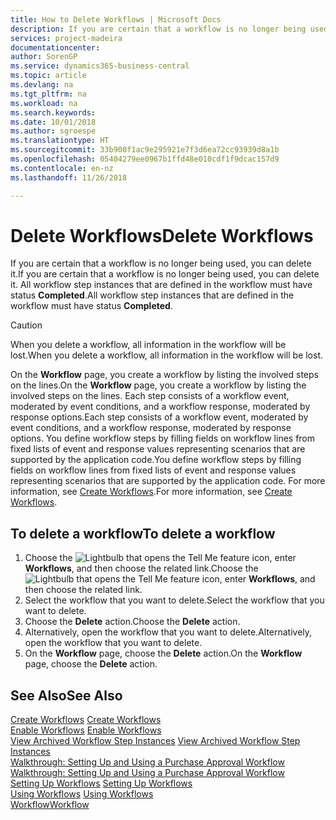 ```yaml
---
title: How to Delete Workflows | Microsoft Docs
description: If you are certain that a workflow is no longer being used, you can delete it. All workflow step instances that are defined in the workflow must have status **Completed**.
services: project-madeira
documentationcenter: 
author: SorenGP
ms.service: dynamics365-business-central
ms.topic: article
ms.devlang: na
ms.tgt_pltfrm: na
ms.workload: na
ms.search.keywords: 
ms.date: 10/01/2018
ms.author: sgroespe
ms.translationtype: HT
ms.sourcegitcommit: 33b900f1ac9e295921e7f3d6ea72cc93939d8a1b
ms.openlocfilehash: 05404279ee0967b1ffd48e010cdf1f9dcac157d9
ms.contentlocale: en-nz
ms.lasthandoff: 11/26/2018

---
```

# <a name="delete-workflows"></a><span data-ttu-id="2084c-104">Delete Workflows</span><span class="sxs-lookup"><span data-stu-id="2084c-104">Delete Workflows</span></span>
<span data-ttu-id="2084c-105">If you are certain that a workflow is no longer being used, you can delete it.</span><span class="sxs-lookup"><span data-stu-id="2084c-105">If you are certain that a workflow is no longer being used, you can delete it.</span></span> <span data-ttu-id="2084c-106">All workflow step instances that are defined in the workflow must have status **Completed**.</span><span class="sxs-lookup"><span data-stu-id="2084c-106">All workflow step instances that are defined in the workflow must have status **Completed**.</span></span>  

> [!CAUTION]  
>  <span data-ttu-id="2084c-107">When you delete a workflow, all information in the workflow will be lost.</span><span class="sxs-lookup"><span data-stu-id="2084c-107">When you delete a workflow, all information in the workflow will be lost.</span></span>  

 <span data-ttu-id="2084c-108">On the **Workflow** page, you create a workflow by listing the involved steps on the lines.</span><span class="sxs-lookup"><span data-stu-id="2084c-108">On the **Workflow** page, you create a workflow by listing the involved steps on the lines.</span></span> <span data-ttu-id="2084c-109">Each step consists of a workflow event, moderated by event conditions, and a workflow response, moderated by response options.</span><span class="sxs-lookup"><span data-stu-id="2084c-109">Each step consists of a workflow event, moderated by event conditions, and a workflow response, moderated by response options.</span></span> <span data-ttu-id="2084c-110">You define workflow steps by filling fields on workflow lines from fixed lists of event and response values representing scenarios that are supported by the application code.</span><span class="sxs-lookup"><span data-stu-id="2084c-110">You define workflow steps by filling fields on workflow lines from fixed lists of event and response values representing scenarios that are supported by the application code.</span></span> <span data-ttu-id="2084c-111">For more information, see [Create Workflows](across-how-to-create-workflows.md).</span><span class="sxs-lookup"><span data-stu-id="2084c-111">For more information, see [Create Workflows](across-how-to-create-workflows.md).</span></span>  

## <a name="to-delete-a-workflow"></a><span data-ttu-id="2084c-112">To delete a workflow</span><span class="sxs-lookup"><span data-stu-id="2084c-112">To delete a workflow</span></span>  
1.  <span data-ttu-id="2084c-113">Choose the ![Lightbulb that opens the Tell Me feature](media/ui-search/search_small.png "Tell me what you want to do") icon, enter **Workflows**, and then choose the related link.</span><span class="sxs-lookup"><span data-stu-id="2084c-113">Choose the ![Lightbulb that opens the Tell Me feature](media/ui-search/search_small.png "Tell me what you want to do") icon, enter **Workflows**, and then choose the related link.</span></span>  
2.  <span data-ttu-id="2084c-114">Select the workflow that you want to delete.</span><span class="sxs-lookup"><span data-stu-id="2084c-114">Select the workflow that you want to delete.</span></span>  
3.  <span data-ttu-id="2084c-115">Choose the **Delete** action.</span><span class="sxs-lookup"><span data-stu-id="2084c-115">Choose the **Delete** action.</span></span>  
4.  <span data-ttu-id="2084c-116">Alternatively, open the workflow that you want to delete.</span><span class="sxs-lookup"><span data-stu-id="2084c-116">Alternatively, open the workflow that you want to delete.</span></span>  
5.  <span data-ttu-id="2084c-117">On the **Workflow** page, choose the **Delete** action.</span><span class="sxs-lookup"><span data-stu-id="2084c-117">On the **Workflow** page, choose the **Delete** action.</span></span>  

## <a name="see-also"></a><span data-ttu-id="2084c-118">See Also</span><span class="sxs-lookup"><span data-stu-id="2084c-118">See Also</span></span>  
 <span data-ttu-id="2084c-119">[Create Workflows](across-how-to-create-workflows.md) </span><span class="sxs-lookup"><span data-stu-id="2084c-119">[Create Workflows](across-how-to-create-workflows.md) </span></span>  
 <span data-ttu-id="2084c-120">[Enable Workflows](across-how-to-enable-workflows.md) </span><span class="sxs-lookup"><span data-stu-id="2084c-120">[Enable Workflows](across-how-to-enable-workflows.md) </span></span>  
 <span data-ttu-id="2084c-121">[View Archived Workflow Step Instances](across-how-to-view-archived-workflow-step-instances.md) </span><span class="sxs-lookup"><span data-stu-id="2084c-121">[View Archived Workflow Step Instances](across-how-to-view-archived-workflow-step-instances.md) </span></span>  
 <span data-ttu-id="2084c-122">[Walkthrough: Setting Up and Using a Purchase Approval Workflow](walkthrough-setting-up-and-using-a-purchase-approval-workflow.md) </span><span class="sxs-lookup"><span data-stu-id="2084c-122">[Walkthrough: Setting Up and Using a Purchase Approval Workflow](walkthrough-setting-up-and-using-a-purchase-approval-workflow.md) </span></span>  
 <span data-ttu-id="2084c-123">[Setting Up Workflows](across-set-up-workflows.md) </span><span class="sxs-lookup"><span data-stu-id="2084c-123">[Setting Up Workflows](across-set-up-workflows.md) </span></span>  
 <span data-ttu-id="2084c-124">[Using Workflows](across-use-workflows.md) </span><span class="sxs-lookup"><span data-stu-id="2084c-124">[Using Workflows](across-use-workflows.md) </span></span>  
 [<span data-ttu-id="2084c-125">Workflow</span><span class="sxs-lookup"><span data-stu-id="2084c-125">Workflow</span></span>](across-workflow.md)   

